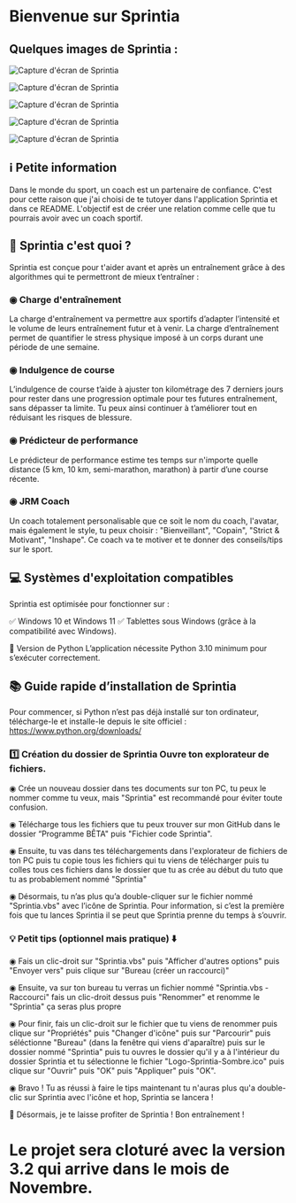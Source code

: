 # Bienvenue sur Sprintia

## Quelques images de Sprintia :

![Capture d'écran de Sprintia](image.png)

![Capture d'écran de Sprintia](image-1.png)

![Capture d'écran de Sprintia](image-2.png)

![Capture d'écran de Sprintia](image-3.png)

![Capture d'écran de Sprintia](image-4.png)

## ℹ️ Petite information

Dans le monde du sport, un coach est un partenaire de confiance. C'est pour cette raison que j'ai choisi de te tutoyer dans l'application Sprintia et dans ce README. L'objectif est de créer une relation comme celle que tu pourrais avoir avec un coach sportif.

## 📌 Sprintia c'est quoi ?

Sprintia est conçue pour t'aider avant et après un entraînement grâce à des algorithmes qui te permettront de mieux t’entraîner :

### ◉ Charge d'entraînement
La charge d'entraînement va permettre aux sportifs d’adapter l’intensité et le volume de leurs entraînement futur et à venir. La charge 	d’entraînement permet de quantifier le stress physique imposé à un corps durant une période de une semaine.

### ◉ Indulgence de course
L’indulgence de course t’aide à ajuster ton kilométrage des 7 derniers jours pour rester dans une progression optimale pour tes futures 	entraînement, sans dépasser ta limite. Tu peux ainsi continuer à t’améliorer tout en réduisant les risques de blessure. 

### ◉ Prédicteur de performance
Le prédicteur de performance estime tes temps sur n'importe quelle distance (5 km, 10 km, semi-marathon, marathon) à partir d’une course récente.

### ◉ JRM Coach
Un coach totalement personalisable que ce soit le nom du coach, l'avatar, mais également le style, tu peux choisir : "Bienveillant", "Copain", "Strict & Motivant", "Inshape". Ce coach va te motiver et te donner des conseils/tips sur le sport.


## 💻 Systèmes d'exploitation compatibles

Sprintia est optimisée pour fonctionner sur :

✅ Windows 10 et Windows 11
✅ Tablettes sous Windows (grâce à la compatibilité avec Windows).

🐍 Version de Python L’application nécessite Python 3.10 minimum pour s’exécuter correctement.

## 📚 Guide rapide d’installation de Sprintia

Pour commencer, si Python n’est pas déjà installé sur ton ordinateur, télécharge-le et installe-le depuis le site officiel : https://www.python.org/downloads/

### 1️⃣ Création du dossier de Sprintia Ouvre ton explorateur de fichiers.

◉ Crée un nouveau dossier dans tes documents sur ton PC, tu peux le nommer comme tu veux, mais "Sprintia" est recommandé pour éviter toute confusion.

◉ Télécharge tous les fichiers que tu peux trouver sur mon GitHub dans le dossier “Programme BÊTA" puis "Fichier code Sprintia".

◉ Ensuite, tu vas dans tes téléchargements dans l'explorateur de fichiers de ton PC puis tu copie tous les fichiers qui tu viens de télécharger puis tu colles tous ces fichiers dans le dossier que tu as crée au début du tuto que tu as probablement nommé "Sprintia"

◉ Désormais, tu n’as plus qu’a double-cliquer sur le fichier nommé "Sprintia.vbs" avec l’icône de Sprintia. Pour information, si c’est la première fois que tu lances Sprintia il se peut que Sprintia prenne du temps à s’ouvrir.

### 💡 Petit tips (optionnel mais pratique) ⬇️

◉ Fais un clic-droit sur "Sprintia.vbs" puis "Afficher d'autres options" puis "Envoyer vers" puis clique sur "Bureau (créer un raccourci)"

◉ Ensuite, va sur ton bureau tu verras un fichier nommé "Sprintia.vbs - Raccourci" fais un clic-droit dessus puis "Renommer" et renomme le "Sprintia" ça seras plus propre

◉ Pour finir, fais un clic-droit sur le fichier que tu viens de renommer puis clique sur "Propriétés" puis 
"Changer d'icône" puis sur "Parcourir" puis séléctionne "Bureau" (dans la fenêtre qui viens d'aparaître) puis sur le dossier nommé "Sprintia" puis tu ouvres le dossier qu'il y a à l'intérieur du dossier Sprintia et tu sélectionne le fichier "Logo-Sprintia-Sombre.ico" puis clique sur "Ouvrir" puis "OK" puis "Appliquer" puis "OK".

◉ Bravo ! Tu as réussi à faire le tips maintenant tu n'auras plus qu'a double-clic sur Sprintia avec l'icône et hop, Sprintia se lancera !

🎉 Désormais, je te laisse profiter de Sprintia ! Bon entraînement !

# Le projet sera cloturé avec la version 3.2 qui arrive dans le mois de Novembre.